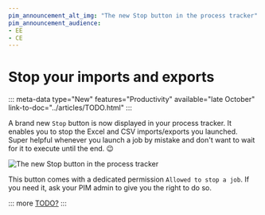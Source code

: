 ```yaml
---
pim_announcement_alt_img: "The new Stop button in the process tracker"
pim_announcement_audience:
- EE
- CE
---
```


# Stop your imports and exports
::: meta-data type="New" features="Productivity" available="late October" link-to-doc="../articles/TODO.html"
:::

A brand new `Stop` button is now displayed in your process tracker. It enables you to stop the Excel and CSV imports/exports you launched. Super helpful whenever you launch a job by mistake and don't want to wait for it to execute until the end. 😉

![The new `Stop` button in the process tracker](../img/TODO.png)

This button comes with a dedicated permission `Allowed to stop a job`. If you need it, ask your PIM admin to give you the right to do so.

::: more
[TODO?](../articles/TODO.html)
:::
